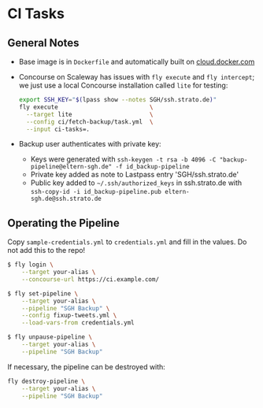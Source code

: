 # CI Tasks

## General Notes

* Base image is in `Dockerfile` and automatically built on [cloud.docker.com](https://cloud.docker.com/app/sghakinternet/repository/docker/sghakinternet/wiki)

* Concourse on Scaleway has issues with `fly execute` and `fly intercept`; we just use a local Concourse installation called `lite` for testing:

  ```bash
  export SSH_KEY="$(lpass show --notes SGH/ssh.strato.de)"
  fly execute                          \
    --target lite                      \
    --config ci/fetch-backup/task.yml  \
    --input ci-tasks=.                  
  ```

* Backup user authenticates with private key:
  - Keys were generated with `ssh-keygen -t rsa -b 4096 -C "backup-pipeline@eltern-sgh.de" -f id_backup-pipeline`
  - Private key added as note to Lastpass entry 'SGH/ssh.strato.de'
  - Public key added to `~/.ssh/authorized_keys` in ssh.strato.de with `ssh-copy-id -i id_backup-pipeline.pub eltern-sgh.de@ssh.strato.de`

## Operating the Pipeline

Copy `sample-credentials.yml` to `credentials.yml` and fill in the values. Do not add this to the repo!

```bash
$ fly login \
    --target your-alias \
    --concourse-url https://ci.example.com/

$ fly set-pipeline \
    --target your-alias \
    --pipeline "SGH Backup" \
    --config fixup-tweets.yml \
    --load-vars-from credentials.yml

$ fly unpause-pipeline \
    --target your-alias \
    --pipeline "SGH Backup"
```

If necessary, the pipeline can be destroyed with:

```bash
fly destroy-pipeline \
    --target your-alias \
    --pipeline "SGH Backup"
```
